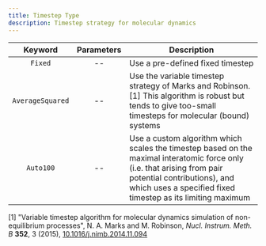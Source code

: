 ```yaml
---
title: Timestep Type
description: Timestep strategy for molecular dynamics
---
```


|Keyword|Parameters|Description|
|:---:|:--------:|-----------|
|`Fixed`|--|Use a pre-defined fixed timestep|
|`AverageSquared`|--|Use the variable timestep strategy of Marks and Robinson.[1] This algorithm is robust but tends to give too-small timesteps for molecular (bound) systems|
|`Auto100`|--|Use a custom algorithm which scales the timestep based on the maximal interatomic force only (i.e. that arising from pair potential contributions), and which uses a specified fixed timestep as its limiting maximum|

[1] "Variable timestep algorithm for molecular dynamics simulation of non-equilibrium processes", N. A. Marks and M. Robinson, _Nucl. Instrum. Meth. B_ **352**, 3 (2015), [10.1016/j.nimb.2014.11.094](https://doi.org/10.1016/j.nimb.2014.11.094)

